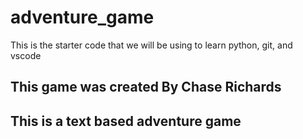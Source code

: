 # adventure_game
This is the starter code that we will be using to learn python, git, and vscode

## This game was created By Chase Richards

## This is a text based adventure game 
